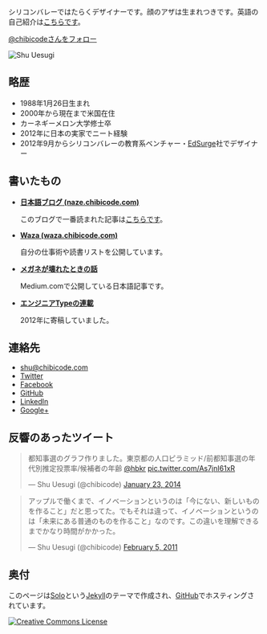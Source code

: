 シリコンバレーではたらくデザイナーです。顔のアザは生まれつきです。英語の自己紹介は[こちらです](http://chibicode.com)。

<a href="https://twitter.com/chibicode" class="twitter-follow-button" data-show-screen-name="false" data-show-count="true" data-size="large" data-lang="ja">@chibicodeさんをフォロー</a>

![Shu Uesugi](http://chibicode.com/images/shu-uesugi.jpg)

## 略歴

* 1988年1月26日生まれ
* 2000年から現在まで米国在住
* カーネギーメロン大学修士卒
* 2012年に日本の実家でニート経験
* 2012年9月からシリコンバレーの教育系ベンチャー・[EdSurge](http://www.edsurge.com/)社でデザイナー

## 書いたもの

* **[日本語ブログ (naze.chibicode.com)](http://naze.chibicode.com/)**

  このブログで一番読まれた記事は[こちらです](http://naze.chibicode.com/post/66112027707/y)。

* **[Waza (waza.chibicode.com)](http://waza.chibicode.com/)**

  自分の仕事術や読書リストを公開しています。

* **[メガネが壊れたときの話](https://medium.com/in-japanese/b5c7fcb1d21a)**

  Medium.comで公開している日本語記事です。

* **[エンジニアTypeの連載](http://engineer.typemag.jp/category/knowhow/from_silicon_valley)**

  2012年に寄稿していました。

## 連絡先

* [shu@chibicode.com](mailto:shu@chibicode.com)
* [Twitter](http://twitter.com/chibicode)
* [Facebook](http://facebook.com/shu)
* [GitHub](http://github.com/chibicode)
* [LinkedIn](http://www.linkedin.com/in/chibicode)
* [Google+](https://plus.google.com/110325199858284431541?rel=author)

## 反響のあったツイート

<blockquote class="twitter-tweet" lang="en"><p>都知事選のグラフ作りました。東京都の人口ピラミッド/前都知事選の年代別推定投票率/候補者の年齢 <a href="https://twitter.com/hbkr">@hbkr</a> <a href="http://t.co/As7jnI61xR">pic.twitter.com/As7jnI61xR</a></p>&mdash; Shu Uesugi (@chibicode) <a href="https://twitter.com/chibicode/statuses/426280504770306048">January 23, 2014</a></blockquote>

<blockquote class="twitter-tweet" lang="en"><p>アップルで働くまで、イノベーションというのは「今にない、新しいものを作ること」だと思ってた。でもそれは違って、イノベーションというのは「未来にある普通のものを作ること」なのです。この違いを理解できるまでかなり時間がかかった。</p>&mdash; Shu Uesugi (@chibicode) <a href="https://twitter.com/chibicode/statuses/33769337827368960">February 5, 2011</a></blockquote>

## 奥付

このページは[Solo](https://github.com/chibicode/solo)という[Jekyll](http://jekyllrb.com/)のテーマで作成され、[GitHub](https://github.com/chibicode/waza.chibicode.com)でホスティングされています。

<a rel="license" href="http://creativecommons.org/licenses/by-sa/4.0/deed.en_US" ><img alt="Creative Commons License" style="border-width:0" src="http://i.creativecommons.org/l/by-sa/4.0/88x31.png" /></a>
